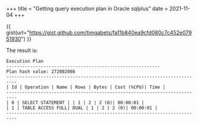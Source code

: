 +++
title = "Getting query execution plan in Oracle sqlplus"
date = 2021-11-04
+++

{{ gist(url="https://gist.github.com/timgabets/fa11b840ea9cfd080c7c452e07951930") }}

The result is:
```
Execution Plan
----------------------------------------------------------
Plan hash value: 272002086
--------------------------------------------------------------------------
| Id | Operation | Name | Rows | Bytes | Cost (%CPU)| Time |
--------------------------------------------------------------------------
| 0 | SELECT STATEMENT | | 1 | 2 | 2 (0)| 00:00:01 |
| 1 | TABLE ACCESS FULL| DUAL | 1 | 2 | 2 (0)| 00:00:01 |
--------------------------------------------------------------------------
```
